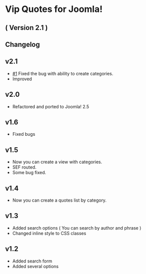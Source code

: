 Vip Quotes for Joomla! 
==========================
( Version 2.1 )
--------------------------

Changelog
---------

v2.1
---------
* [#1](https://github.com/ITPrism/VipQuotes/issues/1 "Impossible to create a New Category") Fixed the bug with ability to create categories.
* Improved

v2.0
---------
* Refactored and ported to Joomla! 2.5

v1.6
---------
* Fixed bugs

v1.5
---------
* Now you can create a view with categories.
* SEF routed.
* Some bug fixed.

v1.4
---------
* Now you can create a quotes list by category.

v1.3
---------
* Added search options ( You can search by author and phrase )
* Changed inline style to CSS classes

v1.2
---------
* Added search form
* Added several options

